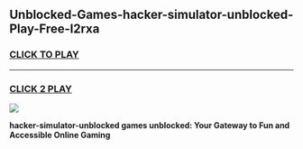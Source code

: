 
## Unblocked-Games-hacker-simulator-unblocked-Play-Free-l2rxa
<h3>
<a href="https://premium76.site?title=hacker-simulator-unblocked&ref=12A">CLICK TO PLAY</a></h3>
<hr>

<h3>
<a href="https://premium76.site?title=hacker-simulator-unblocked&ref=12A">CLICK 2 PLAY</a>
  
</h3>

<a href="https://premium76.site?title=hacker-simulator-unblocked&ref=12A"><img src="https://clearcache.store/games.png"></a>


**hacker-simulator-unblocked games unblocked: Your Gateway to Fun and Accessible Online Gaming**
